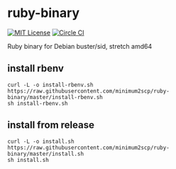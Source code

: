 # ruby-binary

[![MIT License](http://img.shields.io/badge/license-MIT-blue.svg?style=flat)](LICENSE.txt)
[![Circle CI](https://circleci.com/gh/minimum2scp/ruby-binary/tree/master.svg?style=shield)](https://circleci.com/gh/minimum2scp/ruby-binary/tree/master)

Ruby binary for Debian buster/sid, stretch amd64

## install rbenv

```
curl -L -o install-rbenv.sh https://raw.githubusercontent.com/minimum2scp/ruby-binary/master/install-rbenv.sh
sh install-rbenv.sh
```

## install from release

```
curl -L -o install.sh https://raw.githubusercontent.com/minimum2scp/ruby-binary/master/install.sh
sh install.sh
```

